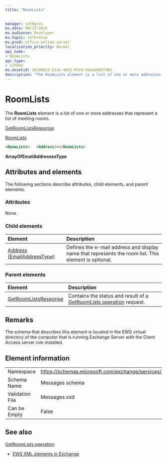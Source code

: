 ```yaml
---
title: "RoomLists"
 
 
manager: sethgros
ms.date: 09/17/2015
ms.audience: Developer
ms.topic: reference
ms.prod: office-online-server
localization_priority: Normal
api_name:
- RoomLists
api_type:
- schema
ms.assetid: 2b190823-b11e-4635-97e4-3aba5865fd05
description: "The RoomLists element is a list of one or more addresses that represent a list of meeting rooms."
---
```


# RoomLists

The **RoomLists** element is a list of one or more addresses that represent a list of meeting rooms. 
  
[GetRoomListsResponse](getroomlistsresponse.md)
  
[RoomLists](roomlists.md)
  
```xml
<RoomLists>   <Address/></RoomLists>
```

 **ArrayOfEmailAddressesType**
## Attributes and elements

The following sections describe attributes, child elements, and parent elements.
  
### Attributes

None.
  
### Child elements

|**Element**|**Description**|
|:-----|:-----|
|[Address (EmailAddressType)](address-emailaddresstype.md) <br/> |Defines the e-mail address and display name that represents the room list. This element is optional.  <br/> |
   
### Parent elements

|**Element**|**Description**|
|:-----|:-----|
|[GetRoomListsResponse](getroomlistsresponse.md) <br/> |Contains the status and result of a [GetRoomLists operation](getroomlists-operation.md) request.  <br/> |
   
## Remarks

The schema that describes this element is located in the EWS virtual directory of the computer that is running Exchange Server with the Client Access server role installed.
  
## Element information

|||
|:-----|:-----|
|Namespace  <br/> |https://schemas.microsoft.com/exchange/services/2006/messages  <br/> |
|Schema Name  <br/> |Messages schema  <br/> |
|Validation File  <br/> |Messages.xsd  <br/> |
|Can be Empty  <br/> |False  <br/> |
   
## See also



[GetRoomLists operation](getroomlists-operation.md)


- [EWS XML elements in Exchange](ews-xml-elements-in-exchange.md)

